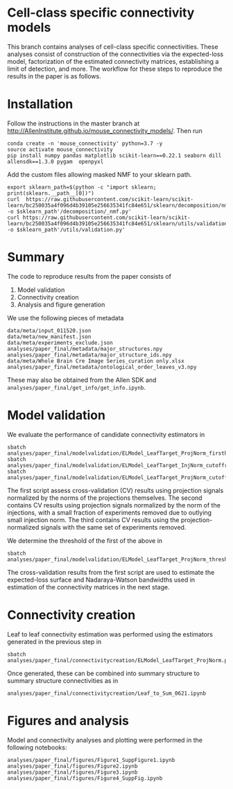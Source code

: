 # Cell-class specific connectivity models

This branch contains analyses of cell-class specific connectivities.
These analyses consist of construction of the connectivities via the expected-loss model, factorization of the estimated connectivity matrices, establishing a limit of detection, and more.
The workflow for these steps to reproduce the results in the paper is as follows.

# Installation

Follow the instructions in the master branch at <http://AllenInstitute.github.io/mouse_connectivity_models/>.
Then run

```
conda create -n 'mouse_connectivity' python=3.7 -y
source activate mouse_connectivity
pip install numpy pandas matplotlib scikit-learn==0.22.1 seaborn dill allensdk==1.3.0 pygam  openpyxl
```

Add the custom files allowing masked NMF to your sklearn path.

```
export sklearn_path=$(python -c "import sklearn; print(sklearn.__path__[0])")
curl  https://raw.githubusercontent.com/scikit-learn/scikit-learn/bc250035a4f096d4b39105e256635341fc84e651/sklearn/decomposition/nmf.py -o $sklearn_path'/decomposition/_nmf.py'
curl https://raw.githubusercontent.com/scikit-learn/scikit-learn/bc250035a4f096d4b39105e256635341fc84e651/sklearn/utils/validation.py -o $sklearn_path'/utils/validation.py'
```

# Summary

The code to reproduce results from the paper consists of

1.  Model validation
2.  Connectivity creation
3.  Analysis and figure generation

We use the following pieces of metadata

```
data/meta/input_011520.json
data/meta/new_manifest.json
data/meta/experiments_exclude.json
analyses/paper_final/metadata/major_structures.npy
analyses/paper_final/metadata/major_structure_ids.npy
data/meta/Whole Brain Cre Image Series_curation only.xlsx
analyses/paper_final/metadata/ontological_order_leaves_v3.npy
```

These may also be obtained from the Allen SDK and `analyses/paper_final/get_info/get_info.ipynb`.

# Model validation

We evaluate the performance of candidate connectivity estimators in

```
sbatch analyses/paper_final/modelvalidation/ELModel_LeafTarget_ProjNorm_firsthalf.sh
sbatch analyses/paper_final/modelvalidation/ELModel_LeafTarget_InjNorm_cutoffremoved.sh
sbatch analyses/paper_final/modelvalidation/ELModel_LeafTarget_ProjNorm_cutoffremoved.sh
```

The first script assess cross-validation (CV) results using projection signals normalized by the norms of the projections themselves.
The second contains CV results using projection signals normalized by the norm of the injections, with a small fraction of experiments removed due to outlying small injection norm.
The third contains CV results using the projection-normalized signals with the same set of experiments removed.

We determine the threshold of the first of the above in 

```
sbatch analyses/paper_final/modelvalidation/ELModel_LeafTarget_ProjNorm_threshold.sh
```

The cross-validation results from the first script are used to estimate the expected-loss surface and Nadaraya-Watson bandwidths used in estimation of the connectivity matrices in the next stage.

# Connectivity creation

Leaf to leaf connectivity estimation was performed using the estimators generated in the previous step in

```
sbatch analyses/paper_final/connectivitycreation/ELModel_LeafTarget_ProjNorm.py
```

Once generated, these can be combined into summary structure to summary structure connectivities as in

```
analyses/paper_final/connectivitycreation/Leaf_to_Sum_0621.ipynb
```

# Figures and analysis

Model and connectivity analyses and plotting were performed in the following notebooks:

```
analyses/paper_final/figures/Figure1_SuppFigure1.ipynb
analyses/paper_final/figures/Figure2.ipynb
analyses/paper_final/figures/Figure3.ipynb
analyses/paper_final/figures/Figure4_SuppFig.ipynb
```

